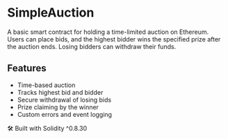 # SimpleAuction

A basic smart contract for holding a time-limited auction on Ethereum. Users can place bids, and the highest bidder wins the specified prize after the auction ends. Losing bidders can withdraw their funds.

## Features
- Time-based auction
- Tracks highest bid and bidder
- Secure withdrawal of losing bids
- Prize claiming by the winner
- Custom errors and event logging

🛠 Built with Solidity ^0.8.30
